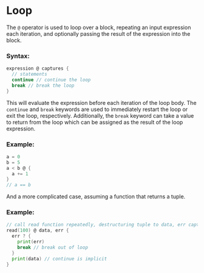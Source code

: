 # Loop

The `@` operator is used to loop over a block, repeating an input expression each iteration, and optionally passing the result of the expression into the block.

### Syntax:

```go
expression @ captures {
  // statements
  continue // continue the loop
  break // break the loop
}
```

This will evaluate the expression before each iteration of the loop body. The `continue` and `break` keywords are used to immediately restart the loop or exit the loop, respectively. Additionally, the `break` keyword can take a value to return from the loop which can be assigned as the result of the loop expression.

### Example:

```go
a = 0
b = 5
a < b @ {
  a += 1
}
// a == b
```

And a more complicated case, assuming a function that returns a tuple.

### Example:

```go
// call read function repeatedly, destructuring tuple to data, err captures
read(100) @ data, err {
  err ? {
    print(err)
    break // break out of loop
  }
  print(data) // continue is implicit
}
```
